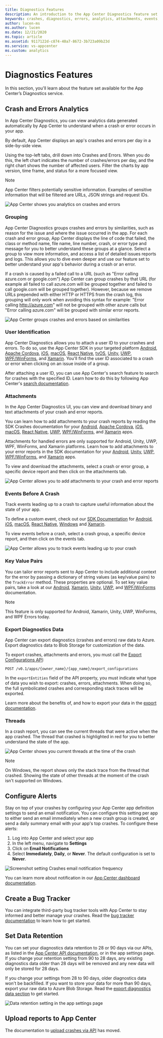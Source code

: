 ```yaml
---
title: Diagnostics Features
description: An introduction to the App Center Diagnostics feature set
keywords: crashes, diagnostics, errors, analytics, attachments, events, key value pairs, export data, threads, bug tracker
author: lucen-ms
ms.author: lucen
ms.date: 12/21/2020
ms.topic: article
ms.assetid: 9117122d-c874-40a7-8672-3b723a09b23d
ms.service: vs-appcenter
ms.custom: analytics
---
```


# Diagnostics Features

In this section, you'll learn about the feature set available for the App Center’s Diagnostics service.

## Crash and Errors Analytics

In App Center Diagnostics, you can view analytics data generated automatically by App Center to understand when a crash or error occurs in your app.

By default, App Center displays an app's crashes and errors per day in a side-by-side view.

Using the top-left tabs, drill down into Crashes and Errors. When you do this, the left chart indicates the number of crashes/errors per day, and the right chart shows the number of affected users. Filter the charts by app version, time frame, and status for a more focused view.

> [!NOTE]
> App Center  filters potentially sensitive information. Examples of sensitive information that will be filtered are URLs, JSON strings and request IDs.

![App Center shows you analytics on crashes and errors](~/diagnostics/images/new-crash-analytics.png)

### Grouping

App Center Diagnostics groups crashes and errors by similarities, such as reason for the issue and where the issue occurred in the app. For each crash and error group, App Center displays the line of code that failed, the class or method name, file name, line number, crash, or error type and message for you to better understand these groups at a glance. Select a group to view more information, and access a list of detailed issues reports and logs. This allows you to dive even deeper and use our feature set to better understand your app's behavior during a crash or an error.

If a crash is caused by a failed call to a URL (such as "Error calling azure.com or google.com") App Center can group crashes by that URL (for example all failed to call azure.com will be grouped together and failed to call google.com will be grouped together). However, because we remove URLs prepended with either HTTP or HTTPS from the crash log, this grouping will only work when avoiding this syntax for example:  "Error calling http://azure.com" will not be grouped with other azure calls but "Error calling azure.com" will be grouped with similar error reports.

![App Center groups crashes and errors based on similarities](~/diagnostics/images/crash-groups.png)

### User Identification

App Center Diagnostics allows you to attach a user ID to your crashes and errors. To do so, use the App Center SDK in your targeted platform [Android](~/sdk/other-apis/android.md#identify-users), [Apache Cordova](~/sdk/other-apis/cordova.md#identify-users), [iOS](~/sdk/other-apis/ios.md#identify-users), [macOS](~/sdk/other-apis/macos.md#identify-users), [React Native](~/sdk/other-apis/react-native.md#identify-users), [tvOS](~/sdk/other-apis/tvos.md#identify-users), [Unity](~/sdk/other-apis/unity.md#identify-users), [UWP](~/sdk/other-apis/uwp.md#identify-users), [WPF/WinForms](~/sdk/other-apis/wpf-winforms.md#identify-users), and [Xamarin](~/sdk/other-apis/xamarin.md#identify-users). You'll find the user ID associated to a crash or error when clicking on an issue inside of a group.

After attaching a user ID, you can use App Center's search feature to search for crashes with the specified ID. Learn how to do this by following App Center's [search documentation](~/diagnostics/search.md).


### Attachments

In the App Center Diagnostics UI, you can view and download binary and text attachments of your crash and error reports.

You can learn how to add attachments to your crash reports by reading the SDK Crashes documentation for your [Android](~/sdk/crashes/android.md#add-attachments-to-a-crash-report), [Apache Cordova](~/sdk/crashes/cordova.md#add-attachments-to-a-crash-report), [iOS](~/sdk/crashes/ios.md#add-attachments-to-a-crash-report), [macOS](~/sdk/crashes/macos.md#add-attachments-to-a-crash-report), [React Native](~/sdk/crashes/react-native.md#add-attachments-to-a-crash-report), [UWP](~/sdk/crashes/uwp.md#add-attachments-to-a-crash-report), [WPF/WinForms](~/sdk/crashes/wpf-winforms.md#add-attachments-to-a-crash-report), and [Xamarin](~/sdk/crashes/xamarin.md#add-attachments-to-a-crash-report) apps.

Attachments for handled errors are only supported for Android, Unity, UWP, WPF, WinForms, and Xamarin platforms. Learn how to add attachments to your error reports in the SDK documentation for your [Android](~/sdk/crashes/android.md#handled-errors), [Unity](~/sdk/crashes/unity.md#add-attachments-to-a-crash-or-an-unhandled-exception-report), [UWP](~/sdk/crashes/uwp.md#handled-errors), [WPF/WinForms](~/sdk/crashes/wpf-winforms.md#handled-errors), and [Xamarin](~/sdk/crashes/xamarin.md#handled-errors) apps.

To view and download the attachments, select a crash or error group, a specific device report and then click on the attachments tab.

![App Center allows you to add attachments to your crash and error reports](~/diagnostics/images/new-attachments.png)


### Events Before A Crash

Track events leading up to a crash to capture useful information about the state of your app.

To define a custom event, check out our [SDK Documentation](~/sdk/index.md) for [Android](~/sdk/analytics/android.md), [iOS](~/sdk/analytics/ios.md), [macOS](~/sdk/analytics/macos.md), [React Native](~/sdk/analytics/react-native.md), [Windows](~/sdk/analytics/windows.md) and [Xamarin](~/sdk/analytics/xamarin.md).

To view events before a crash, select a crash group, a specific device report, and then click on the events tab.

![App Center allows you to track events leading up to your crash](~/diagnostics/images/events.png)


### Key Value Pairs

You can tailor error reports sent to App Center to include additional context for the error by passing a dictionary of string values (as key/value pairs) to the `TrackError` method. These properties are optional. To set key value pairs, take a look at our [Android](~/sdk/crashes/android.md#handled-errors), [Xamarin](~/sdk/crashes/xamarin.md#handled-errors), [Unity](~/sdk/crashes/unity.md#handled-exceptions-in-unity), [UWP](~/sdk/crashes/uwp.md#handled-errors), and [WPF/WinForms](~/sdk/crashes/wpf-winforms.md#handled-errors) documentation.

> [!NOTE]
> This feature is only supported for Android, Xamarin, Unity, UWP, WinForms, and WPF Errors today.

### Export Diagnostics Data

App Center can export diagnostics (crashes and errors) raw data to Azure. Export diagnostics data to Blob Storage for customization of the data.

To export crashes, attachments and errors, you must call the [Export Configurations API](https://openapi.appcenter.ms/#/export/ExportConfigurations_Create):

```HTTP
POST /v0.1/apps/{owner_name}/{app_name}/export_configurations
```

In the `exportEntities` field of the API property, you must indicate what type of data you wish to export: crashes, errors, attachments. When doing so, the full symbolicated crashes and corresponding stack traces will be exported.

Learn more about the benefits of, and how to export your data in the [export documentation](~/analytics/export.md).

### Threads

In a crash report, you can see the current threads that were active when the app crashed. The thread that crashed is highlighted in red for you to better understand the state of the app.

![App Center shows you current threads at the time of the crash](~/diagnostics/images/new-threads.png)

> [!NOTE]
> On Windows, the report shows only the stack trace from the thread that crashed. Showing the state of other threads at the moment of the crash isn't supported on Windows.

## Configure Alerts

Stay on top of your crashes by configuring your App Center app definition settings to send an email notification. You can configure this setting per app to either send an email immediately when a new crash group is created, or send a daily summary email with your app's top crashes. To configure these alerts:

1. Log into App Center and select your app
2. In the left menu, navigate to **Settings**
3. Click on **Email Notifications**
4. Select **Immediately**, **Daily**, or **Never**. The default configuration is set to **Never**.

![Screenshot setting Crashes email notification frequency](~/diagnostics/images/email-notifications.png)

You can learn more about notification in our [App Center dashboard documentation](~/dashboard/email-notifications/index.md).

## Create a Bug Tracker

You can integrate third-party bug tracker tools with App Center to stay informed and better manage your crashes. Read the [bug tracker documentation](~/dashboard/bugtracker/index.md) to learn how to get started.

## Set Data Retention

You can set your diagnostics data retention to 28 or 90 days via our APIs, as listed in the [App Center API documentation](https://openapi.appcenter.ms/#/errors/errors_putRetentionSettings), or in the app settings page. If you change your retention setting from 90 to 28 days, any existing diagnostics data older than 28 days will be removed and any new data will only be stored for 28 days.

If you change your settings from 28 to 90 days, older diagnostics data won't be backfilled. If you want to store your data for more than 90 days, export your raw data to Azure Blob Storage. Read the [export diagnostics data section](~/diagnostics/features.md#export-diagnostics-data) to get started.

![Data retention setting in the app settings page](~/diagnostics/images/app-settings-retention.png)

## Upload reports to App Center

The documentation to [upload crashes via API](~/diagnostics/upload-crashes.md) has moved.

